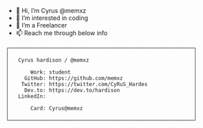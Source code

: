 - 👋 Hi, I’m Cyrus @memxz
- 👀 I’m interested in coding
- 🌱 I’m a Freelancer
- 📫 Reach me through below info

```
┌────────────────────────────────────────────────────────────┐
│                                                            │
│   Cyrus hardison / @memxz                                  │
│                                                            │
│       Work: student                                        │
│     GitHub: https://github.com/memxz                       │
│    Twitter: https://twitter.com/CyRuS_Hardes               │
│     Dev.to: https://dev.to/hardison                        │
│   LinkedIn:                                                │
│                                                            │
│       Card: Cyrus@memxz                                    │
│                                                            │
└────────────────────────────────────────────────────────────┘
```

<!---
memxz/memxz is a ✨ special ✨ repository because its `README.md` (this file) appears on your GitHub profile.
You can click the Preview link to take a look at your changes.
--->



